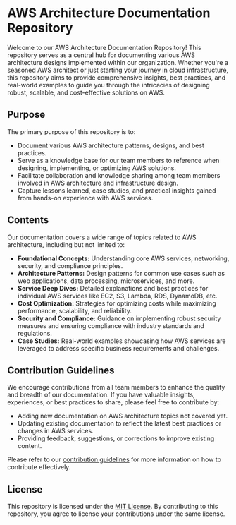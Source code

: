 # AWS Architecture Documentation Repository

Welcome to our AWS Architecture Documentation Repository! This repository serves as a central hub for documenting various AWS architecture designs implemented within our organization. Whether you're a seasoned AWS architect or just starting your journey in cloud infrastructure, this repository aims to provide comprehensive insights, best practices, and real-world examples to guide you through the intricacies of designing robust, scalable, and cost-effective solutions on AWS.

## Purpose

The primary purpose of this repository is to:

- Document various AWS architecture patterns, designs, and best practices.
- Serve as a knowledge base for our team members to reference when designing, implementing, or optimizing AWS solutions.
- Facilitate collaboration and knowledge sharing among team members involved in AWS architecture and infrastructure design.
- Capture lessons learned, case studies, and practical insights gained from hands-on experience with AWS services.

## Contents

Our documentation covers a wide range of topics related to AWS architecture, including but not limited to:

- **Foundational Concepts:** Understanding core AWS services, networking, security, and compliance principles.
- **Architecture Patterns:** Design patterns for common use cases such as web applications, data processing, microservices, and more.
- **Service Deep Dives:** Detailed explanations and best practices for individual AWS services like EC2, S3, Lambda, RDS, DynamoDB, etc.
- **Cost Optimization:** Strategies for optimizing costs while maximizing performance, scalability, and reliability.
- **Security and Compliance:** Guidance on implementing robust security measures and ensuring compliance with industry standards and regulations.
- **Case Studies:** Real-world examples showcasing how AWS services are leveraged to address specific business requirements and challenges.

## Contribution Guidelines

We encourage contributions from all team members to enhance the quality and breadth of our documentation. If you have valuable insights, experiences, or best practices to share, please feel free to contribute by:

- Adding new documentation on AWS architecture topics not covered yet.
- Updating existing documentation to reflect the latest best practices or changes in AWS services.
- Providing feedback, suggestions, or corrections to improve existing content.

Please refer to our [contribution guidelines](CONTRIBUTING.md) for more information on how to contribute effectively.

## License

This repository is licensed under the [MIT License](LICENSE). By contributing to this repository, you agree to license your contributions under the same license.
